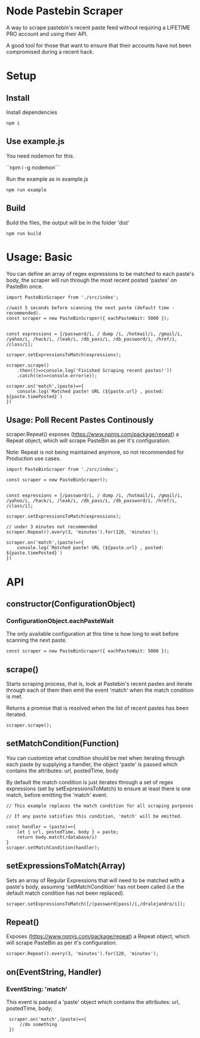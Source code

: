 # Node Pastebin Scraper

A way to scrape pastebin's recent paste feed without requiring a LIFETIME PRO account and using their API.

A good tool for those that want to ensure that their accounts have not been compromised during a recent hack.

# Setup

## Install 
Install dependencies

```npm i```

## Use example.js

You need nodemon for this.

``npm i -g nodemon```

Run the example as in example.js

```npm run example```

## Build

Build the files, the output will be in the folder 'dist'

```npm run build```


# Usage: Basic 

You can define an array of regex expressions to be matched to each paste's body, the scraper will run through the most recent posted 'pastes' on PasteBin once.

```
import PasteBinScraper from './src/index';

//wait 5 seconds before scanning the next paste (default time - recommended).
const scraper = new PasteBinScraper({ eachPasteWait: 5000 });


const expressions = [/password/i, / dump /i, /hotmail/i, /gmail/i, /yahoo/i, /hack/i, /leak/i, /db_pass/i, /db_password/i, /href/i, /class/i];

scraper.setExpressionsToMatch(expressions);

scraper.scrape()
    .then(()=>console.log('Finished Scraping recent pastes!'))
    .catch((e)=>console.error(e));

scraper.on('match',(paste)=>{
    console.log(`Matched paste! URL (${paste.url} , posted: ${paste.timePosted}`)
})
```

## Usage: Poll Recent Pastes Continously

scraper.Repeat() exposes (https://www.npmjs.com/package/repeat) a Repeat object, which will scrape PasteBin as per it's configuration.

Note: Repeat is not being maintained anymore, so not recommended for Production use cases.

```
import PasteBinScraper from './src/index';

const scraper = new PasteBinScraper();


const expressions = [/password/i, / dump /i, /hotmail/i, /gmail/i, /yahoo/i, /hack/i, /leak/i, /db_pass/i, /db_password/i, /href/i, /class/i];

scraper.setExpressionsToMatch(expressions);

// under 3 minutes not recommended
scraper.Repeat().every(3, 'minutes').for(120, 'minutes');

scraper.on('match',(paste)=>{
    console.log(`Matched paste! URL (${paste.url} , posted: ${paste.timePosted}`)
})
```

# API

## constructor(ConfigurationObject)

### ConfigurationObject.eachPasteWait

The only available configuration at this time is how long to wait before scanning the next paste.

```
const scraper = new PasteBinScraper({ eachPasteWait: 5000 });
```

## scrape()

Starts scraping process, that is, look at Pastebin's recent pastes and iterate through each of them then emit the event 'match' when the match condition is met.

Returns a promise that is resolved when the list of recent pastes has been iterated.

```
scraper.scrape();
```

## setMatchCondition(Function)

You can customize what condition should be met when iterating through each paste by supplying a handler, the object 'paste' is passed which contains the attributes: url, postedTime, body

By default the match condition is just iterates through a set of regex expressions (set by setExpressionsToMatch) to ensure at least there is one match, before emitting the 'match' event.

```
// This example replaces the match condition for all scraping purposes

// If any paste satisfies this condition, 'match' will be emitted.

const handler = (paste)=>{
    let { url, postedTime, body } = paste;
    return body.match(/database/i)
}
scraper.setMatchCondition(handler);
```

## setExpressionsToMatch(Array)

Sets an array of Regular Expressions that will need to be matched with a paste's body, assuming 'setMatchCondition' has not been called (i.e the default match condition has not been replaced).

```
scraper.setExpressionsToMatch([/(password|pass)/i,/dralejandro/i]);
```

## Repeat()

Exposes (https://www.npmjs.com/package/repeat) a Repeat object, which will scrape PasteBin as per it's configuration.

```
scraper.Repeat().every(3, 'minutes').for(120, 'minutes');
```

## on(EventString, Handler)

### EventString: 'match'

This event is passed a 'paste' object which contains the attributes: url, postedTime, body;

```
 scraper.on('match',(paste)=>{
     //do something
 })
```